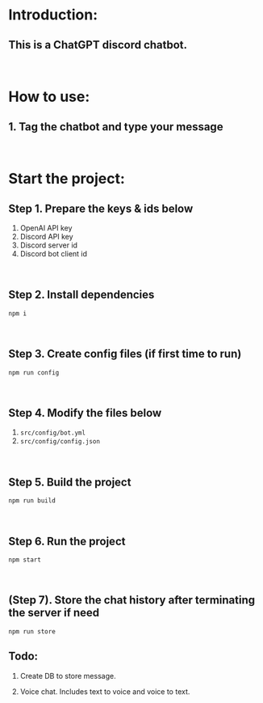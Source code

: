 # Introduction:

## This is a ChatGPT discord chatbot.

<br />

# How to use:

## 1. Tag the chatbot and type your message

<br />

# Start the project:

## Step 1. Prepare the keys & ids below
1. OpenAI API key
2. Discord API key
3. Discord server id
4. Discord bot client id

<br />

## Step 2. Install dependencies

```
npm i
```

<br />

## Step 3. Create config files (if first time to run)

```
npm run config
```

<br />

## Step 4. Modify the files below
1. `src/config/bot.yml`
2. `src/config/config.json`

<br />

## Step 5. Build the project
```
npm run build
```

<br />

## Step 6. Run the project
```
npm start
```

<br />

## (Step 7). Store the chat history after terminating the server if need
```
npm run store
```

## Todo:

1. Create DB to store message.

2. Voice chat. Includes text to voice and voice to text.

